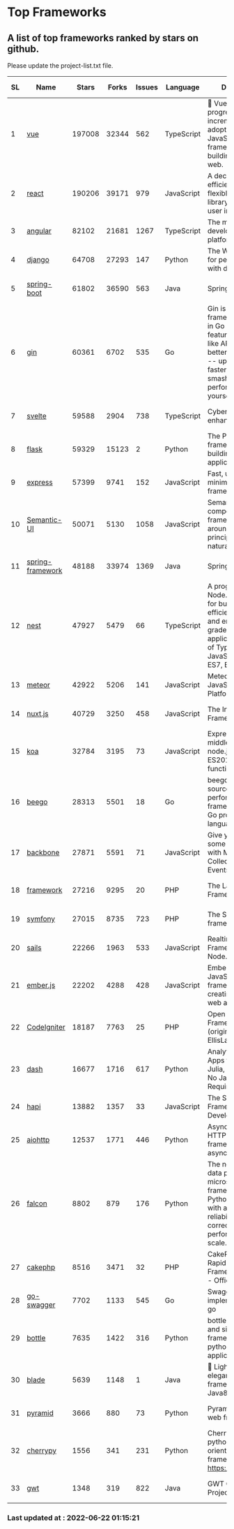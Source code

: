 # Top Frameworks
## A list of top frameworks ranked by stars on github.  
Please update the project-list.txt file.

| SL| Name  | Stars| Forks| Issues | Language | Description | Last Commit |
| --| ------| -----| ---- | ------ | -------- | ----------- | ----------- |
| 1 | [vue](https://github.com/vuejs/vue) | 197008 | 32344 | 562 | TypeScript | 🖖 Vue.js is a progressive, incrementally-adoptable JavaScript framework for building UI on the web. | 2022-06-21 02:51:19 |
| 2 | [react](https://github.com/facebook/react) | 190206 | 39171 | 979 | JavaScript | A declarative, efficient, and flexible JavaScript library for building user interfaces. | 2022-06-21 00:08:54 |
| 3 | [angular](https://github.com/angular/angular) | 82102 | 21681 | 1267 | TypeScript | The modern web developer’s platform | 2022-06-21 21:21:29 |
| 4 | [django](https://github.com/django/django) | 64708 | 27293 | 147 | Python | The Web framework for perfectionists with deadlines. | 2022-06-21 08:10:37 |
| 5 | [spring-boot](https://github.com/spring-projects/spring-boot) | 61802 | 36590 | 563 | Java | Spring Boot | 2022-06-21 19:09:01 |
| 6 | [gin](https://github.com/gin-gonic/gin) | 60361 | 6702 | 535 | Go | Gin is a HTTP web framework written in Go (Golang). It features a Martini-like API with much better performance -- up to 40 times faster. If you need smashing performance, get yourself some Gin. | 2022-06-15 09:31:44 |
| 7 | [svelte](https://github.com/sveltejs/svelte) | 59588 | 2904 | 738 | TypeScript | Cybernetically enhanced web apps | 2022-06-20 11:03:47 |
| 8 | [flask](https://github.com/pallets/flask) | 59329 | 15123 | 2 | Python | The Python micro framework for building web applications. | 2022-06-18 19:24:13 |
| 9 | [express](https://github.com/expressjs/express) | 57399 | 9741 | 152 | JavaScript | Fast, unopinionated, minimalist web framework for node. | 2022-05-20 15:57:37 |
| 10 | [Semantic-UI](https://github.com/Semantic-Org/Semantic-UI) | 50071 | 5130 | 1058 | JavaScript | Semantic is a UI component framework based around useful principles from natural language. | 2018-10-21 20:59:02 |
| 11 | [spring-framework](https://github.com/spring-projects/spring-framework) | 48188 | 33974 | 1369 | Java | Spring Framework | 2022-06-21 17:29:20 |
| 12 | [nest](https://github.com/nestjs/nest) | 47927 | 5479 | 66 | TypeScript | A progressive Node.js framework for building efficient, scalable, and enterprise-grade server-side applications on top of TypeScript & JavaScript (ES6, ES7, ES8) 🚀 | 2022-06-21 08:10:14 |
| 13 | [meteor](https://github.com/meteor/meteor) | 42922 | 5206 | 141 | JavaScript | Meteor, the JavaScript App Platform | 2022-06-14 12:46:09 |
| 14 | [nuxt.js](https://github.com/nuxt/nuxt.js) | 40729 | 3250 | 458 | JavaScript | The Intuitive Vue(2) Framework | 2022-05-24 07:59:47 |
| 15 | [koa](https://github.com/koajs/koa) | 32784 | 3195 | 73 | JavaScript | Expressive middleware for node.js using ES2017 async functions | 2022-04-06 16:09:57 |
| 16 | [beego](https://github.com/beego/beego) | 28313 | 5501 | 18 | Go | beego is an open-source, high-performance web framework for the Go programming language. | 2022-06-18 15:19:56 |
| 17 | [backbone](https://github.com/jashkenas/backbone) | 27871 | 5591 | 71 | JavaScript | Give your JS App some Backbone with Models, Views, Collections, and Events | 2022-04-26 12:19:45 |
| 18 | [framework](https://github.com/laravel/framework) | 27216 | 9295 | 20 | PHP | The Laravel Framework. | 2022-06-21 20:30:20 |
| 19 | [symfony](https://github.com/symfony/symfony) | 27015 | 8735 | 723 | PHP | The Symfony PHP framework | 2022-06-21 08:29:06 |
| 20 | [sails](https://github.com/balderdashy/sails) | 22266 | 1963 | 533 | JavaScript | Realtime MVC Framework for Node.js | 2022-05-27 21:40:10 |
| 21 | [ember.js](https://github.com/emberjs/ember.js) | 22202 | 4288 | 428 | JavaScript | Ember.js - A JavaScript framework for creating ambitious web applications | 2022-06-21 22:02:52 |
| 22 | [CodeIgniter](https://github.com/bcit-ci/CodeIgniter) | 18187 | 7763 | 25 | PHP | Open Source PHP Framework (originally from EllisLab) | 2022-03-03 13:29:55 |
| 23 | [dash](https://github.com/plotly/dash) | 16677 | 1716 | 617 | Python | Analytical Web Apps for Python, R, Julia, and Jupyter. No JavaScript Required. | 2022-06-17 20:17:56 |
| 24 | [hapi](https://github.com/hapijs/hapi) | 13882 | 1357 | 33 | JavaScript | The Simple, Secure Framework Developers Trust | 2022-06-13 17:44:05 |
| 25 | [aiohttp](https://github.com/aio-libs/aiohttp) | 12537 | 1771 | 446 | Python | Asynchronous HTTP client/server framework for asyncio and Python | 2022-06-20 10:21:07 |
| 26 | [falcon](https://github.com/falconry/falcon) | 8802 | 879 | 176 | Python | The no-magic web data plane API and microservices framework for Python developers, with a focus on reliability, correctness, and performance at scale. | 2022-06-01 18:06:26 |
| 27 | [cakephp](https://github.com/cakephp/cakephp) | 8516 | 3471 | 32 | PHP | CakePHP: The Rapid Development Framework for PHP - Official Repository | 2022-06-20 14:25:54 |
| 28 | [go-swagger](https://github.com/go-swagger/go-swagger) | 7702 | 1133 | 545 | Go | Swagger 2.0 implementation for go | 2022-06-14 15:48:24 |
| 29 | [bottle](https://github.com/bottlepy/bottle) | 7635 | 1422 | 316 | Python | bottle.py is a fast and simple micro-framework for python web-applications. | 2022-06-21 09:42:15 |
| 30 | [blade](https://github.com/lets-blade/blade) | 5639 | 1148 | 1 | Java | :rocket: Lightning fast and elegant mvc framework for Java8 | 2022-05-10 12:38:06 |
| 31 | [pyramid](https://github.com/Pylons/pyramid) | 3666 | 880 | 73 | Python | Pyramid - A Python web framework | 2022-03-13 22:49:13 |
| 32 | [cherrypy](https://github.com/cherrypy/cherrypy) | 1556 | 341 | 231 | Python | CherryPy is a pythonic, object-oriented HTTP framework.      https://cherrypy.dev | 2022-03-13 22:31:07 |
| 33 | [gwt](https://github.com/gwtproject/gwt) | 1348 | 319 | 822 | Java | GWT Open Source Project | 2022-05-05 14:30:51 |

### Last updated at : 2022-06-22 01:15:21
